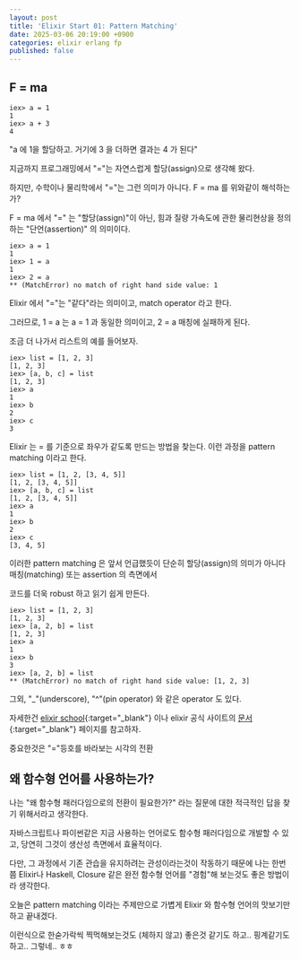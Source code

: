 ```yaml
---
layout: post
title: 'Elixir Start 01: Pattern Matching'
date: 2025-03-06 20:19:00 +0900
categories: elixir erlang fp
published: false
---
```


## F = ma

```
iex> a = 1
1
iex> a + 3
4
```

"a 에 1을 할당하고. 거기에 3 을 더하면 결과는 4 가 된다"

지금까지 프로그래밍에서 "="는 자연스럽게 할당(assign)으로 생각해 왔다.

하지만, 수학이나 물리학에서 "="는 그런 의미가 아니다. F = ma 를 위와같이 해석하는가?

F = ma 에서 "=" 는 "할당(assign)"이 아닌, 힘과 질량 가속도에 관한 물리현상을 정의하는 "단언(assertion)" 의 의미이다.

```
iex> a = 1
1
iex> 1 = a
1
iex> 2 = a
** (MatchError) no match of right hand side value: 1
```

Elixir 에서 "="는 "같다"라는 의미이고, match operator 라고 한다.

그러므로, 1 = a 는 a = 1 과 동일한 의미이고, 2 = a 매칭에 실패하게 된다.

조금 더 나가서 리스트의 예를 들어보자.

```
iex> list = [1, 2, 3]
[1, 2, 3]
iex> [a, b, c] = list
[1, 2, 3]
iex> a
1
iex> b
2
iex> c
3
```

Elixir 는 = 를 기준으로 좌우가 같도록 만드는 방법을 찾는다. 이런 과정을 pattern matching 이라고 한다.

```
iex> list = [1, 2, [3, 4, 5]]
[1, 2, [3, 4, 5]]
iex> [a, b, c] = list
[1, 2, [3, 4, 5]]
iex> a
1
iex> b
2
iex> c
[3, 4, 5]
```

이러한 pattern matching 은 앞서 언급했듯이 단순히 할당(assign)의 의미가 아니다 매칭(matching) 또는 assertion 의 측면에서

코드를 더욱 robust 하고 읽기 쉽게 만든다.

```
iex> list = [1, 2, 3]
[1, 2, 3]
iex> [a, 2, b] = list
[1, 2, 3]
iex> a
1
iex> b
3
iex> [a, 2, b] = list
** (MatchError) no match of right hand side value: [1, 2, 3]
```

그외, "\_"(underscore), "^"(pin operator) 와 같은 operator 도 있다.

자세한건 [elixir school](https://elixirschool.com/ko/lessons/basics/basics){:target="\_blank"} 이나 elixir 공식 사이트의 [문서](https://hexdocs.pm/elixir/introduction.html){:target="\_blank"} 페이지를 참고하자.

중요한것은 "="등호를 바라보는 시각의 전환

## 왜 함수형 언어를 사용하는가?

나는 "왜 함수형 패러다임으로의 전환이 필요한가?" 라는 질문에 대한 적극적인 답을 찾기 위해서라고 생각한다.

자바스크립트나 파이썬같은 지금 사용하는 언어로도 함수형 패러다임으로 개발할 수 있고, 당연히 그것이 생산성 측면에서 효율적이다.

다만, 그 과정에서 기존 관습을 유지하려는 관성이라는것이 작동하기 때문에 나는 한번쯤 Elixir나 Haskell, Closure 같은 완전 함수형 언어를 "경험"해 보는것도 좋은 방법이라 생각한다.

오늘은 pattern matching 이라는 주제만으로 가볍게 Elixir 와 함수형 언어의 맛보기만 하고 끝내겠다.

이런식으로 한숟가락씩 찍먹해보는것도 (체하지 않고) 좋은것 같기도 하고.. 핑계같기도 하고.. 그렇네.. ㅎㅎ
